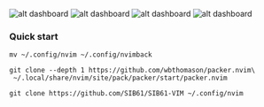 ![alt dashboard](https://github.com/SIB61/SIB61-VIM/blob/master/imgs/1.png)
![alt dashboard](https://github.com/SIB61/SIB61-VIM/blob/master/imgs/2.png)
![alt dashboard](https://github.com/SIB61/SIB61-VIM/blob/master/imgs/3.png)
![alt dashboard](https://github.com/SIB61/SIB61-VIM/blob/master/imgs/4.png)

### Quick start

```code
mv ~/.config/nvim ~/.config/nvimback
```

```code
git clone --depth 1 https://github.com/wbthomason/packer.nvim\
 ~/.local/share/nvim/site/pack/packer/start/packer.nvim
```

```code
git clone https://github.com/SIB61/SIB61-VIM ~/.config/nvim
```
